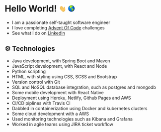 # Hello World! <img src="https://raw.githubusercontent.com/Panda4817/Panda4817/master/hello.gif" width="5%"/><img src="https://raw.githubusercontent.com/Panda4817/Panda4817/master/world.gif" width="5%"/>
- I am a passionate self-taught software engineer
- I love completing <a href="https://adventofcode.com/">Advent Of Code</a> challenges
- See what I do on <a href="https://www.linkedin.com/in/kmunton">LinkedIn</a>

## ⚙️ Technologies

- Java development, with Spring Boot and Maven
- JavaScript development, with React and Node
- Python scripting
- HTML, with styling using CSS, SCSS and Bootstrap
- Version control with Git
- SQL and NoSQL database integration, such as postgres and mongodb
- Some mobile development with React Native
- Deployment using Heroku, Netlify, Github Pages and AWS
- CI/CD piplines with Travis CI
- Dabbled in containerization using Docker and kubernetes clusters
- Some cloud development with a AWS
- Used monitoring technologies such as Kibana and Grafana
- Worked in agile teams using JIRA ticket workflow

